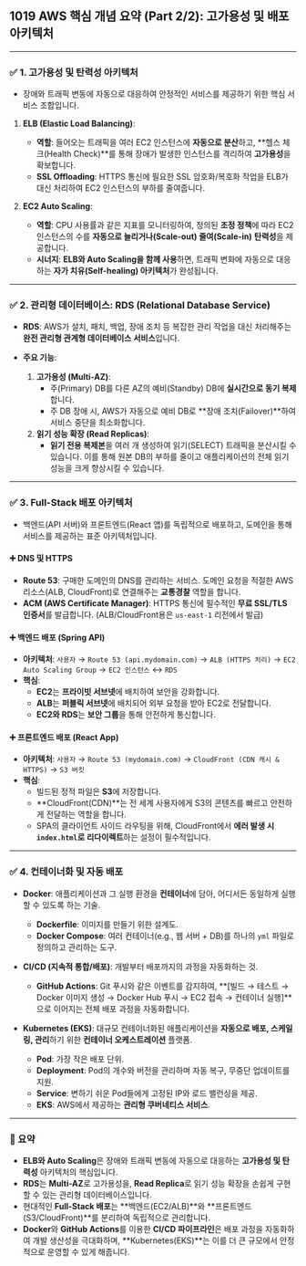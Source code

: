 ## 1019 AWS 핵심 개념 요약 (Part 2/2): 고가용성 및 배포 아키텍처

---

### ✅ 1. 고가용성 및 탄력성 아키텍처

*   장애와 트래픽 변동에 자동으로 대응하여 안정적인 서비스를 제공하기 위한 핵심 서비스 조합입니다.

1.  **ELB (Elastic Load Balancing)**:
    *   **역할**: 들어오는 트래픽을 여러 EC2 인스턴스에 **자동으로 분산**하고, **헬스 체크(Health Check)**를 통해 장애가 발생한 인스턴스를 격리하여 **고가용성**을 확보합니다.
    *   **SSL Offloading**: HTTPS 통신에 필요한 SSL 암호화/복호화 작업을 ELB가 대신 처리하여 EC2 인스턴스의 부하를 줄여줍니다.

2.  **EC2 Auto Scaling**:
    *   **역할**: CPU 사용률과 같은 지표를 모니터링하여, 정의된 **조정 정책**에 따라 EC2 인스턴스의 수를 **자동으로 늘리거나(Scale-out) 줄여(Scale-in)** **탄력성**을 제공합니다.
    *   **시너지**: **ELB와 Auto Scaling을 함께 사용**하면, 트래픽 변화에 자동으로 대응하는 **자가 치유(Self-healing) 아키텍처**가 완성됩니다.

---

### ✅ 2. 관리형 데이터베이스: RDS (Relational Database Service)

*   **RDS**: AWS가 설치, 패치, 백업, 장애 조치 등 복잡한 관리 작업을 대신 처리해주는 **완전 관리형 관계형 데이터베이스 서비스**입니다.

*   **주요 기능**:
    1.  **고가용성 (Multi-AZ)**:
        *   주(Primary) DB를 다른 AZ의 예비(Standby) DB에 **실시간으로 동기 복제**합니다.
        *   주 DB 장애 시, AWS가 자동으로 예비 DB로 **장애 조치(Failover)**하여 서비스 중단을 최소화합니다.
    2.  **읽기 성능 확장 (Read Replicas)**:
        *   **읽기 전용 복제본**을 여러 개 생성하여 읽기(SELECT) 트래픽을 분산시킬 수 있습니다. 이를 통해 원본 DB의 부하를 줄이고 애플리케이션의 전체 읽기 성능을 크게 향상시킬 수 있습니다.

---

### ✅ 3. Full-Stack 배포 아키텍처

*   백엔드(API 서버)와 프론트엔드(React 앱)를 독립적으로 배포하고, 도메인을 통해 서비스를 제공하는 표준 아키텍처입니다.

#### ➕ DNS 및 HTTPS

*   **Route 53**: 구매한 도메인의 DNS를 관리하는 서비스. 도메인 요청을 적절한 AWS 리소스(ALB, CloudFront)로 연결해주는 **교통경찰** 역할을 합니다.
*   **ACM (AWS Certificate Manager)**: HTTPS 통신에 필수적인 **무료 SSL/TLS 인증서**를 발급합니다. (ALB/CloudFront용은 `us-east-1` 리전에서 발급)

#### ➕ 백엔드 배포 (Spring API)

*   **아키텍처**: `사용자` → `Route 53 (api.mydomain.com)` → `ALB (HTTPS 처리)` → `EC2 Auto Scaling Group` → `EC2 인스턴스` ↔ `RDS`
*   **핵심**:
    *   **EC2**는 **프라이빗 서브넷**에 배치하여 보안을 강화합니다.
    *   **ALB**는 **퍼블릭 서브넷**에 배치되어 외부 요청을 받아 EC2로 전달합니다.
    *   **EC2와 RDS**는 **보안 그룹**을 통해 안전하게 통신합니다.

#### ➕ 프론트엔드 배포 (React App)

*   **아키텍처**: `사용자` → `Route 53 (mydomain.com)` → `CloudFront (CDN 캐시 & HTTPS)` → `S3 버킷`
*   **핵심**:
    *   빌드된 정적 파일은 **S3**에 저장합니다.
    *   **CloudFront(CDN)**는 전 세계 사용자에게 S3의 콘텐츠를 빠르고 안전하게 전달하는 역할을 합니다.
    *   SPA의 클라이언트 사이드 라우팅을 위해, CloudFront에서 **에러 발생 시 `index.html`로 리다이렉트**하는 설정이 필수적입니다.

---

### ✅ 4. 컨테이너화 및 자동 배포

*   **Docker**: 애플리케이션과 그 실행 환경을 **컨테이너**에 담아, 어디서든 동일하게 실행할 수 있도록 하는 기술.
    *   **Dockerfile**: 이미지를 만들기 위한 설계도.
    *   **Docker Compose**: 여러 컨테이너(e.g., 웹 서버 + DB)를 하나의 `yml` 파일로 정의하고 관리하는 도구.

*   **CI/CD (지속적 통합/배포)**: 개발부터 배포까지의 과정을 자동화하는 것.
    *   **GitHub Actions**: Git 푸시와 같은 이벤트를 감지하여, **[빌드 → 테스트 → Docker 이미지 생성 → Docker Hub 푸시 → EC2 접속 → 컨테이너 실행]**으로 이어지는 전체 배포 과정을 자동화합니다.

*   **Kubernetes (EKS)**: 대규모 컨테이너화된 애플리케이션을 **자동으로 배포, 스케일링, 관리**하기 위한 **컨테이너 오케스트레이션** 플랫폼.
    *   **Pod**: 가장 작은 배포 단위.
    *   **Deployment**: Pod의 개수와 버전을 관리하며 자동 복구, 무중단 업데이트를 지원.
    *   **Service**: 변하기 쉬운 Pod들에게 고정된 IP와 로드 밸런싱을 제공.
    *   **EKS**: AWS에서 제공하는 **관리형 쿠버네티스 서비스**.

---

### 📌 요약

*   **ELB와 Auto Scaling**은 장애와 트래픽 변동에 자동으로 대응하는 **고가용성 및 탄력성** 아키텍처의 핵심입니다.
*   **RDS**는 **Multi-AZ**로 고가용성을, **Read Replica**로 읽기 성능 확장을 손쉽게 구현할 수 있는 관리형 데이터베이스입니다.
*   현대적인 **Full-Stack 배포**는 **백엔드(EC2/ALB)**와 **프론트엔드(S3/CloudFront)**를 분리하여 독립적으로 관리합니다.
*   **Docker**와 **GitHub Actions**를 이용한 **CI/CD 파이프라인**은 배포 과정을 자동화하여 개발 생산성을 극대화하며, **Kubernetes(EKS)**는 이를 더 큰 규모에서 안정적으로 운영할 수 있게 해줍니다.
